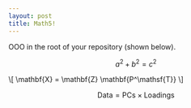 ```yaml
---
layout: post
title: Math5!
---
```



OOO in the root of your repository (shown below).
 
$$a^2 + b^2 = c^2$$

\\[ \mathbf{X} = \mathbf{Z} \mathbf{P^\mathsf{T}} \\]

$$ \mathsf{Data = PCs} \times \mathsf{Loadings} $$
